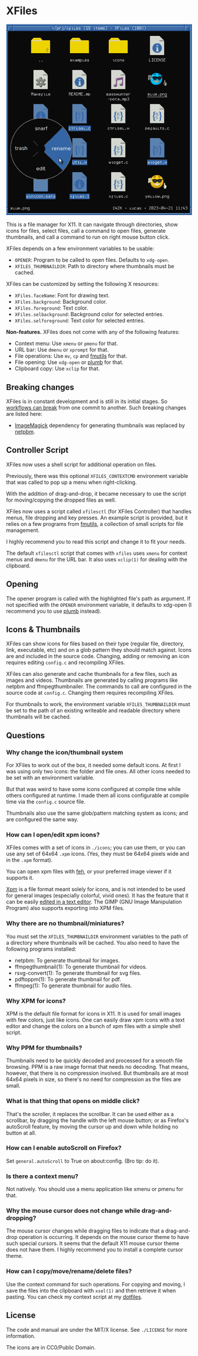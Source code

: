 # XFiles

<p align="center">
  <img src="./demo.png", title="demo"/>
</p>

This is a file manager for X11.  It can navigate through directories,
show icons for files, select files, call a command to open files,
generate thumbnails, and call a command to run on right mouse button
click.

XFiles depends on a few environment variables to be usable:

* `OPENER`: Program to be called to open files.  Defaults to `xdg-open`.
* `XFILES_THUMBNAILDIR`: Path to directory where thumbnails must be cached.

XFiles can be customized by setting the following X resources:

* `XFiles.faceName`:      Font for drawing text.
* `XFiles.background`:    Background color.
* `XFiles.foreground`:    Text color.
* `XFiles.selbackground`: Background color for selected entries.
* `XFiles.selforeground`: Text color for selected entries.

**Non-features.**
XFiles does not come with any of the following features:

* Context menu:     Use `xmenu` or `pmenu` for that.
* URL bar:          Use `dmenu` or `xprompt` for that.
* File operations:  Use `mv`, `cp` and [fmutils] for that.
* File opening:     Use `xdg-open` or [plumb] for that.
* Clipboard copy:   Use `xclip` for that.

[fmutils]: https://github.com/phillbush/fmutils
[plumb]: https://github.com/phillbush/plumb

## Breaking changes

XFiles is in constant development and is still in its initial stages.
So [workflows can break](https://xkcd.com/1172/) from one commit to
another.  Such breaking changes are listed here:

* [ImageMagick](https://imagemagick.org/) dependency for generating
  thumbnails was replaced by [netpbm](https://netpbm.sourceforge.net/).


## Controller Script

XFiles now uses a shell script for additional operation on files.

Previously, there was this optional `XFILES_CONTEXTCMD` environment
variable that was called to pop up a menu when right-clicking.

With the addition of drag-and-drop, it became necessary to use the
script for moving/copying the dropped files as well.

XFiles now uses a script called `xfilesctl` (for XFiles Controller) that
handles menus, file dropping and key presses.  An example script is provided, but
it relies on a few programs from [fmutils], a collection of small
scripts for file management.

[fmutils]: https://github.com/phillbush/fmutils

I highly recommend you to read this script and change it to fit your
needs.

The default `xfilesctl` script that comes with `xfiles` uses `xmenu` for
context menus and `dmenu` for the URL bar.  It also uses `xclip(1)` for
dealing with the clipboard.


## Opening

The opener program is called with the highlighted file's path as
argument.  If not specified with the `OPENER` environment variable, it
defaults to xdg-open (I recommend you to use [plumb] instead).

[plumb]: https://github.com/phillbush/plumb



## Icons & Thumbnails

XFiles can show icons for files based on their type (regular file,
directory, link, executable, etc) and on a glob pattern they should
match against.  Icons are and included in the source code.  Changing,
adding or removing an icon requires editing `config.c` and recompiling
XFiles.

XFiles can also generate and cache thumbnails for a few files, such as
images and videos.  Thumbnails are generated by calling programs like
netpbm and ffmpegthumbnailer.  The commands to call are configured in
the source code at `config.c`.  Changing them requires recompiling
XFiles.

For thumbnails to work, the environment variable `XFILES_THUMBNAILDIR`
must be set to the path of an existing writeable and readable directory
where thumbnails will be cached.


## Questions

### Why change the icon/thumbnail system

For XFiles to work out of the box, it needed some default icons.  At
first I was using only two icons: the folder and file ones.  All other
icons needed to be set with an environment variable.

But that was weird to have some icons configured at compile time while
others configured at runtime.  I made them all icons configurable at
compile time via the `config.c` source file.

Thumbnails also use the same glob/pattern matching system as icons;
and are configured the same way.


### How can I open/edit xpm icons?

XFiles comes with a set of icons in `./icons`; you can use them,
or you can use any set of 64x64 `.xpm` icons.
(Yes, they must be 64x64 pixels wide and in the `.xpm` format).

You can open xpm files with [feh](https://feh.finalrewind.org/), or
your preferred image viewer if it supports it.

[Xpm](https://en.wikipedia.org/wiki/X_PixMap) is a file format meant
solely for icons, and is not intended to be used for general images
(especially colorful, vivid ones).  It has the feature that it can be
easily [edited in a text editor](https://upload.wikimedia.org/wikipedia/commons/b/b3/Screenshot-xterm-linux.xpm-GVIM.png).
The GIMP (GNU Image Manipulation Program) also supports exporting into
XPM files.


### Why there are no thumbnail/miniatures?

You must set the `XFILES_THUMBNAILDIR` environment variables to the path
of a directory where thumbnails will be cached.  You also need to have
the following programs installed:

* netpbm: To generate thumbnail for images.
* ffmpegthumbnail(1): To generate thumbnail for videos.
* rsvg-convert(1): To generate thumbnail for svg files.
* pdftoppm(1): To generate thumbnail for pdf.
* ffmpeg(1): To generate thumbnail for audio files.


### Why XPM for icons?

XPM is the default file format for icons in X11.  It is used for small
images with few colors, just like icons.  One can easily draw xpm icons
with a text editor and change the colors on a bunch of xpm files with a
simple shell script.

### Why PPM for thumbnails?

Thumbnails need to be quickly decoded and processed for a smooth file
browsing.  PPM is a raw image format that needs no decoding.  That
means, however, that there is no compression involved.  But thumbnails
are at most 64x64 pixels in size, so there's no need for compression as
the files are small.

### What is that thing that opens on middle click?

That's the scroller, it replaces the scrollbar.  It can be used either
as a scrollbar, by dragging the handle with the left mouse button; or as
Firefox's autoScroll feature, by moving the cursor up and down while
holding no button at all.

### How can I enable autoScroll on Firefox?

Set `general.autoScroll` to True on about:config.
(Bro tip: do it).

### Is there a context menu?

Not natively.  You should use a menu application like xmenu or pmenu
for that.


### Why the mouse cursor does not change while drag-and-dropping?

The mouse cursor changes while dragging files to indicate that a
drag-and-drop operation is occurring.  It depends on the mouse cursor
theme to have such special cursors.  It seems that the default X11 mouse
cursor theme does not have them.  I highly recommend you to install a
complete cursor theme.


### How can I copy/move/rename/delete files?

Use the context command for such operations.  For copying and moving, I
save the files into the clipboard with `xsel(1)` and then retrieve it
when pasting.  You can check my context script at my [dotfiles].

[dotfiles]: https://github.com/phillbush/home/blob/668c9929b724417671d95432e1eedc98b1d82cb2/execs/xfiles-menu


## License

The code and manual are under the MIT/X license.
See `./LICENSE` for more information.

The icons are in CC0/Public Domain.
